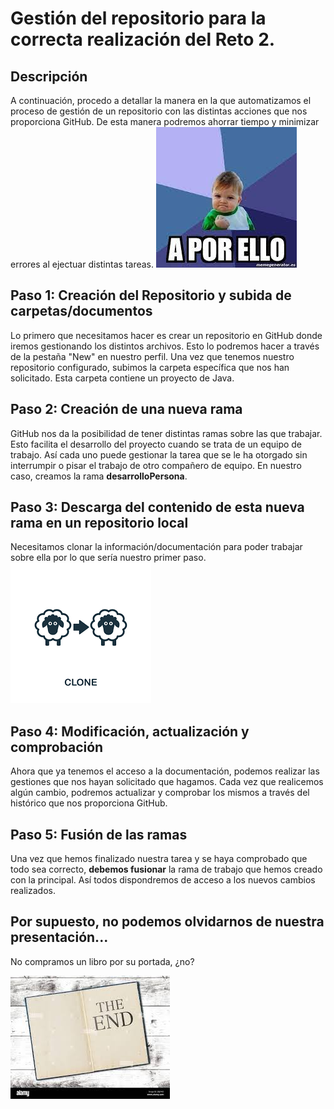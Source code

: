 # Gestión del repositorio para la correcta realización del Reto 2.

## Descripción
A continuación, procedo a detallar la manera en la que automatizamos el proceso de gestión de un repositorio con las distintas acciones que nos proporciona GitHub. De esta manera podremos ahorrar tiempo y minimizar errores al ejectuar distintas tareas.
![Imagen de portada](img/A_por_ello.jpg)

## Paso 1: Creación del Repositorio y subida de carpetas/documentos
Lo primero que necesitamos hacer es crear un repositorio en GitHub donde iremos gestionando los distintos archivos. Esto lo podremos hacer a través de la pestaña "New" en nuestro perfil. Una vez que tenemos nuestro repositorio configurado, subimos la carpeta específica que nos han solicitado. Esta carpeta contiene un proyecto de Java.

## Paso 2: Creación de una nueva rama
GitHub nos da la posibilidad de tener distintas ramas sobre las que trabajar. Esto facilita el desarrollo del proyecto cuando se trata de un equipo de trabajo. Así cada uno puede gestionar la tarea que se le ha otorgado sin interrumpir o pisar el trabajo de otro compañero de equipo. En nuestro caso, creamos la rama **desarrolloPersona**.

## Paso 3: Descarga del contenido de esta nueva rama en un repositorio local
Necesitamos clonar la información/documentación para poder trabajar sobre ella por lo que sería nuestro primer paso.
![Imagen clonación](img/clonar.png)

## Paso 4: Modificación, actualización y comprobación
Ahora que ya tenemos el acceso a la documentación, podemos realizar las gestiones que nos hayan solicitado que hagamos. Cada vez que realicemos algún cambio, podremos actualizar y comprobar los mismos a través del histórico que nos proporciona GitHub.

## Paso 5: Fusión de las ramas
Una vez que hemos finalizado nuestra tarea y se haya comprobado que todo sea correcto, **debemos fusionar** la rama de trabajo que hemos creado con la principal. Así todos dispondremos de acceso a los nuevos cambios realizados.

## Por supuesto, no podemos olvidarnos de nuestra presentación...
No compramos un libro por su portada, ¿no?

![Imagen final](img/fin.jpg)



